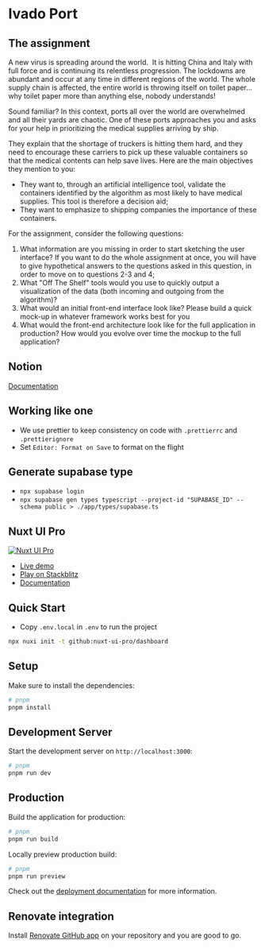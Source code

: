 # Ivado Port

## The assignment

A new virus is spreading around the world.  It is hitting China and Italy with full force and is continuing its relentless progression. The lockdowns are abundant and occur at any time in different regions of the world. The whole supply chain is affected, the entire world is throwing  itself on toilet paper... why toilet paper more than anything else, nobody understands! 

Sound familiar? In this context, ports all over the world are overwhelmed and all their yards are chaotic. One of these ports approaches you and asks for your help in prioritizing the medical supplies arriving by ship.

They explain that the shortage of truckers is hitting them hard, and they need to encourage these carriers to pick up these valuable containers so that the medical contents can help save lives. Here are the main objectives they mention to you:

- They want to, through an artificial intelligence tool, validate the
containers identified by the algorithm as most likely to have medical
supplies. This tool is therefore a decision aid;
- They want to emphasize to shipping companies the importance of these containers.

For the assignment, consider the following questions:
1. What information are you missing in order to start sketching the user interface? If you want to do the whole assignment at once, you will have to give hypothetical answers to the questions asked in this question, in order to move on to questions 2-3 and 4;
2. What "Off The Shelf" tools would you use to quickly output a visualization of the data (both incoming and outgoing from the algorithm)?
3. What would an initial front-end interface look like? Please build a quick mock-up in whatever framework works best for you
4. What would the front-end architecture look like for the full application in production? How would you evolve over time the mockup to the full application?

## Notion

[Documentation](https://www.notion.so/Technical-Assignment-Prioritizing-Medical-Supplies-in-Overwhelmed-Ports-d1853202dd7d4ee5be5beb0e6a1618b4?pvs=4)

## Working like one

- We use prettier to keep consistency on code with `.prettierrc` and `.prettierignore`
- Set `Editor: Format on Save` to format on the flight

## Generate supabase type

- `npx supabase login`
- `npx supabase gen types typescript --project-id "SUPABASE_ID" --schema public > ./app/types/supabase.ts`

## Nuxt UI Pro

[![Nuxt UI Pro](https://img.shields.io/badge/Made%20with-Nuxt%20UI%20Pro-00DC82?logo=nuxt.js&labelColor=020420)](https://ui.nuxt.com/pro)

- [Live demo](https://dashboard-template.nuxt.dev/)
- [Play on Stackblitz](https://stackblitz.com/github/nuxt-ui-pro/dashboard)
- [Documentation](https://ui.nuxt.com/pro/getting-started)


## Quick Start

- Copy `.env.local` in `.env` to run the project

```bash
npx nuxi init -t github:nuxt-ui-pro/dashboard
```

## Setup

Make sure to install the dependencies:

```bash
# pnpm
pnpm install
```

## Development Server

Start the development server on `http://localhost:3000`:

```bash
# pnpm
pnpm run dev
```

## Production

Build the application for production:

```bash
# pnpm
pnpm run build
```

Locally preview production build:

```bash
# pnpm
pnpm run preview
```

Check out the [deployment documentation](https://nuxt.com/docs/getting-started/deployment) for more information.

## Renovate integration

Install [Renovate GitHub app](https://github.com/apps/renovate/installations/select_target) on your repository and you are good to go.
